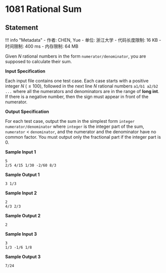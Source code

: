 
# 1081 Rational Sum

## Statement

!!! info "Metadata"
    - 作者: CHEN, Yue
    - 单位: 浙江大学
    - 代码长度限制: 16 KB
    - 时间限制: 400 ms
    - 内存限制: 64 MB

Given $N$ rational numbers in the form `numerator/denominator`, you are supposed to calculate their sum.

**Input Specification**

Each input file contains one test case. Each case starts with a positive integer $N$ ($\le 100$), followed in the next line $N$ rational numbers `a1/b1 a2/b2 ...` where all the numerators and denominators are in the range of **long int**. If there is a negative number, then the sign must appear in front of the numerator.

**Output Specification**

For each test case, output the sum in the simplest form `integer numerator/denominator` where `integer` is the integer part of the sum, `numerator` $<$ `denominator`, and the numerator and the denominator have no common factor. You must output only the fractional part if the integer part is 0.

**Sample Input 1**
```plaintext
5
2/5 4/15 1/30 -2/60 8/3
```

**Sample Output 1**
```plaintext
3 1/3
```

**Sample Input 2**
```plaintext
2
4/3 2/3
```

**Sample Output 2**
```plaintext
2
```

**Sample Input 3**
```plaintext
3
1/3 -1/6 1/8
```

**Sample Output 3**
```plaintext
7/24
```

